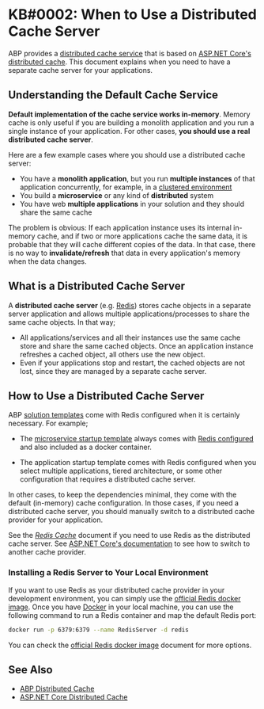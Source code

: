 # KB#0002: When to Use a Distributed Cache Server

ABP provides a [distributed cache service](../framework/fundamentals/caching.md) that is based on [ASP.NET Core's distributed cache](https://docs.microsoft.com/en-us/aspnet/core/performance/caching/distributed). This document explains when you need to have a separate cache server for your applications.

## Understanding the Default Cache Service

**Default implementation of the cache service works in-memory**. Memory cache is only useful if you are building a monolith application and you run a single instance of your application. For other cases, **you should use a real distributed cache server**.

Here are a few example cases where you should use a distributed cache server:

* You have a **monolith application**, but you run **multiple instances** of that application concurrently, for example, in a [clustered environment](../deployment/clustered-environment.md)
* You build a **microservice** or any kind of **distributed** system
* You have web **multiple applications** in your solution and they should share the same cache

The problem is obvious: If each application instance uses its internal in-memory cache, and if two or more applications cache the same data, it is probable that they will cache different copies of the data. In that case, there is no way to **invalidate/refresh** that data in every application's memory when the data changes.

## What is a Distributed Cache Server

A **distributed cache server** (e.g. [Redis](../framework/fundamentals/redis-cache.md)) stores cache objects in a separate server application and allows multiple applications/processes to share the same cache objects. In that way;

* All applications/services and all their instances use the same cache store and share the same cached objects. Once an application instance refreshes a cached object, all others use the new object.
* Even if your applications stop and restart, the cached objects are not lost, since they are managed by a separate cache server.

## How to Use a Distributed Cache Server

ABP [solution templates](../solution-templates/index.md) come with Redis configured when it is certainly necessary. For example;

* The [microservice startup template](../solution-templates/microservice/index.md) always comes with [Redis configured](../solution-templates/microservice/distributed-cache.md) and also included as a docker container.

* The application startup template comes with Redis configured when you select multiple applications, tiered architecture, or some other configuration that requires a distributed cache server.

In other cases, to keep the dependencies minimal, they come with the default (in-memory) cache configuration. In those cases, if you need a distributed cache server, you should manually switch to a distributed cache provider for your application.

See the *[Redis Cache](../framework/fundamentals/redis-cache.md)* document if you need to use Redis as the distributed cache server. See [ASP.NET Core's documentation](https://docs.microsoft.com/en-us/aspnet/core/performance/caching/distributed) to see how to switch to another cache provider.

### Installing a Redis Server to Your Local Environment

If you want to use Redis as your distributed cache provider in your development environment, you can simply use the [official Redis docker image](https://hub.docker.com/_/redis). Once you have [Docker](https://www.docker.com/products/docker-desktop/) in your local machine, you can use the following command to run a Redis container and map the default Redis port:

````bash
docker run -p 6379:6379 --name RedisServer -d redis
````

You can check the [official Redis docker image](https://hub.docker.com/_/redis) document for more options.

## See Also

* [ABP Distributed Cache](../framework/fundamentals/caching.md)
* [ASP.NET Core Distributed Cache](https://docs.microsoft.com/en-us/aspnet/core/performance/caching/distributed)

